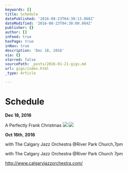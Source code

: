 ```yaml
---
keywords: []
title: Schedule
datePublished: '2016-08-23T04:30:13.868Z'
dateModified: '2016-08-23T04:30:00.984Z'
publisher: {}
author: []
inFeed: true
hasPage: true
inNav: true
description: 'Dec 18, 2016'
via: {}
starred: false
sourcePath: _posts/2016-01-21-gigs.md
url: gigs/index.html
_type: Article

---
```

# Schedule

**Dec 18, 2016**

A Perfectly Frank Christmas
![](https://s3-us-west-2.amazonaws.com/the-grid-img/p/4b8a43ddd6b688b7409623e9c5335bc31e3d842a.jpg)
![](https://the-grid-user-content.s3-us-west-2.amazonaws.com/bd518087-5883-4500-9584-2ef4d66f51a3.jpg)

**Oct 16th**, **2016**

with The Calgary Jazz Orchestra @River Park Church,7pm

with The Calgary Jazz Orchestra @River Park Church 7pm

http://www.calgaryjazzorchestra.com/
